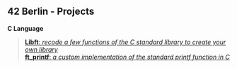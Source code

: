 
## 42 Berlin - Projects

**C Language** 
> [**Libft**: _recode a few functions of the C standard library to create your own library_](https://github.com/Tarcisio2code/42Berlin/tree/master/Projects/Libft)    
> [**ft_printf**: _a custom implementation of the standard printf function in C_](https://github.com/Tarcisio2code/42Berlin/tree/master/Projects/ft_printf)
